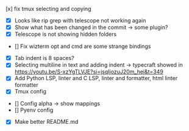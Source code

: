  [x] fix tmux selecting and copying
- [x] Looks like rip grep with telescope not working again
- [x] Show what has been changed in the commit -> some plugin?
- [x] Telescope is not showing hidden folders
- [] Fix wizterm opt and cmd are some strange bindings
- [x] Tab indent is 8 spaces?
- [x] Selecting multiline in text and adding indent -> typecraft showed in https://youtu.be/S-xzYgTLVJE?si=jsqIjozuJ20m_hej&t=349
- [x] Add Python LSP, linter and C LSP, linter and formatter, html linter formatter
- [x] Tmux config
- [] Config alpha -> show mappings
- [] Pyenv config
- [x] Make better README.md
